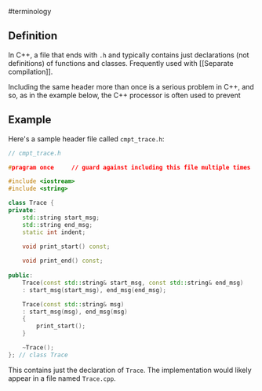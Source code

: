 #terminology

## Definition
In C++, a file that ends with `.h` and typically contains just declarations (not definitions) of functions and classes. Frequently used with [[Separate compilation]].

Including the same header more than once is a serious problem in C++, and so, as in the example below, the C++ processor is often used to prevent 

## Example
Here's a sample header file called `cmpt_trace.h`:

```cpp
// cmpt_trace.h

#pragram once     // guard against including this file multiple times

#include <iostream>
#include <string>

class Trace {
private:
    std::string start_msg;
    std::string end_msg;
    static int indent;  
	
    void print_start() const;

    void print_end() const;
	
public:
    Trace(const std::string& start_msg, const std::string& end_msg) 
    : start_msg(start_msg), end_msg(end_msg);

    Trace(const std::string& msg) 
    : start_msg(msg), end_msg(msg)
    {
        print_start();
    }

    ~Trace();
}; // class Trace

```
This contains just the declaration of `Trace`. The implementation would likely appear in a file named `Trace.cpp`.